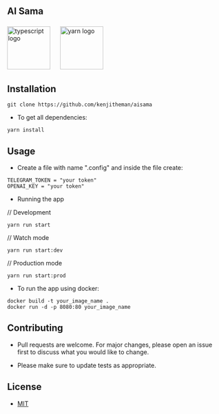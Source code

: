 ## AI Sama

###

<div align="left">
  <img src="https://cdn.jsdelivr.net/gh/devicons/devicon/icons/typescript/typescript-original.svg" height="100" alt="typescript logo"  />
  <img width="15" />
  <img src="https://cdn.jsdelivr.net/gh/devicons/devicon/icons/yarn/yarn-original.svg" height="100" alt="yarn logo"  />
</div>

###

## Installation

```shell
git clone https://github.com/kenjitheman/aisama
```

- To get all dependencies:

```shell
yarn install
```

## Usage

- Create a file with name ".config" and inside the file create:

```.env
TELEGRAM_TOKEN = "your token"
OPENAI_KEY = "your token"
```

- Running the app

// Development
```shell
yarn run start
```

// Watch mode
```shell
yarn run start:dev
```

// Production mode
```shell
yarn run start:prod
```

-  To run the app using docker:

```shell
docker build -t your_image_name .
docker run -d -p 8080:80 your_image_name
```

## Contributing

- Pull requests are welcome. For major changes, please open an issue first
to discuss what you would like to change.

- Please make sure to update tests as appropriate.

## License

- [MIT](https://choosealicense.com/licenses/mit/)

